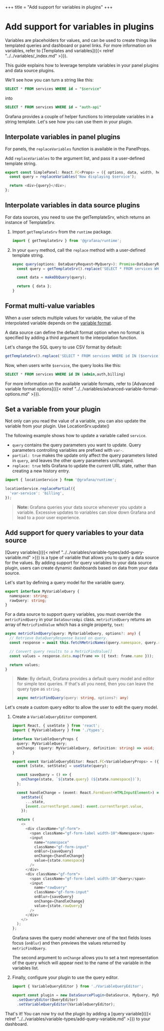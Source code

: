 +++
title = "Add support for variables in plugins"
+++

# Add support for variables in plugins

Variables are placeholders for values, and can be used to create things like templated queries and dashboard or panel links. For more information on variables, refer to [Templates and variables]({{< relref "../../variables/_index.md" >}}).

This guide explains how to leverage template variables in your panel plugins and data source plugins.

We'll see how you can turn a string like this:

```sql
SELECT * FROM services WHERE id = "$service"
```

into

```sql
SELECT * FROM services WHERE id = "auth-api"
```

Grafana provides a couple of helper functions to interpolate variables in a string template. Let's see how you can use them in your plugin.

## Interpolate variables in panel plugins

For panels, the `replaceVariables` function is available in the PanelProps.

Add `replaceVariables` to the argument list, and pass it a user-defined template string.

```ts
export const SimplePanel: React.FC<Props> = ({ options, data, width, height, replaceVariables }) => {
  const query = replaceVariables('Now displaying $service');

  return <div>{query}</div>;
};
```

## Interpolate variables in data source plugins

For data sources, you need to use the getTemplateSrv, which returns an instance of TemplateSrv.

1. Import `getTemplateSrv` from the `runtime` package.

   ```ts
   import { getTemplateSrv } from '@grafana/runtime';
   ```

1. In your `query` method, call the `replace` method with a user-defined template string.

   ```ts
   async query(options: DataQueryRequest<MyQuery>): Promise<DataQueryResponse> {
     const query = getTemplateSrv().replace('SELECT * FROM services WHERE id = "$service"', options.scopedVars);

     const data = makeDbQuery(query);

     return { data };
   }
   ```

## Format multi-value variables

When a user selects multiple values for variable, the value of the interpolated variable depends on the [variable format](https://grafana.com/docs/grafana/next/variables/advanced-variable-format-options/).

A data source can define the default format option when no format is specified by adding a third argument to the interpolation function.

Let's change the SQL query to use CSV format by default:

```ts
getTemplateSrv().replace('SELECT * FROM services WHERE id IN ($service)', options.scopedVars, 'csv');
```

Now, when users write `$service`, the query looks like this:

```sql
SELECT * FROM services WHERE id IN (admin,auth,billing)
```

For more information on the available variable formats, refer to [Advanced variable format options]({{< relref "../../variables/advanced-variable-format-options.md" >}}).

## Set a variable from your plugin

Not only can you read the value of a variable, you can also update the variable from your plugin. Use LocationSrv.update()

The following example shows how to update a variable called `service`.

- `query` contains the query parameters you want to update. Query parameters controlling variables are prefixed with `var-`.
- `partial: true` makes the update only affect the query parameters listed in `query`, and leaves the other query parameters unchanged.
- `replace: true` tells Grafana to update the current URL state, rather than creating a new history entry.

```ts
import { locationService } from '@grafana/runtime';
```

```ts
locationService.replacePartial({
  'var-service': 'billing',
});
```

> **Note:** Grafana queries your data source whenever you update a variable. Excessive updates to variables can slow down Grafana and lead to a poor user experience.

## Add support for query variables to your data source

[Query variables]({{< relref "../../variables/variable-types/add-query-variable.md" >}}) is a type of variable that allows you to query a data source for the values. By adding support for query variables to your data source plugin, users can create dynamic dashboards based on data from your data source.

Let's start by defining a query model for the variable query.

```ts
export interface MyVariableQuery {
  namespace: string;
  rawQuery: string;
}
```

For a data source to support query variables, you must override the `metricFindQuery` in your `DataSourceApi` class. `metricFindQuery` returns an array of `MetricFindValue` which has a single property, `text`:

```ts
async metricFindQuery(query: MyVariableQuery, options?: any) {
  // Retrieve DataQueryResponse based on query.
  const response = await this.fetchMetricNames(query.namespace, query.rawQuery);

  // Convert query results to a MetricFindValue[]
  const values = response.data.map(frame => ({ text: frame.name }));

  return values;
}
```

> **Note:** By default, Grafana provides a default query model and editor for simple text queries. If that's all you need, then you can leave the query type as `string`.
>
> ```ts
> async metricFindQuery(query: string, options?: any)
> ```

Let's create a custom query editor to allow the user to edit the query model.

1. Create a `VariableQueryEditor` component.

   ```ts
   import React, { useState } from 'react';
   import { MyVariableQuery } from './types';

   interface VariableQueryProps {
     query: MyVariableQuery;
     onChange: (query: MyVariableQuery, definition: string) => void;
   }

   export const VariableQueryEditor: React.FC<VariableQueryProps> = ({ onChange, query }) => {
     const [state, setState] = useState(query);

     const saveQuery = () => {
       onChange(state, `${state.query} (${state.namespace})`);
     };

     const handleChange = (event: React.FormEvent<HTMLInputElement>) =>
       setState({
         ...state,
         [event.currentTarget.name]: event.currentTarget.value,
       });

     return (
       <>
         <div className="gf-form">
           <span className="gf-form-label width-10">Namespace</span>
           <input
             name="namespace"
             className="gf-form-input"
             onBlur={saveQuery}
             onChange={handleChange}
             value={state.namespace}
           />
         </div>
         <div className="gf-form">
           <span className="gf-form-label width-10">Query</span>
           <input
             name="rawQuery"
             className="gf-form-input"
             onBlur={saveQuery}
             onChange={handleChange}
             value={state.rawQuery}
           />
         </div>
       </>
     );
   };
   ```

   Grafana saves the query model whenever one of the text fields loses focus (`onBlur`) and then previews the values returned by `metricFindQuery`.

   The second argument to `onChange` allows you to set a text representation of the query which will appear next to the name of the variable in the variables list.

1. Finally, configure your plugin to use the query editor.

   ```ts
   import { VariableQueryEditor } from './VariableQueryEditor';

   export const plugin = new DataSourcePlugin<DataSource, MyQuery, MyDataSourceOptions>(DataSource)
     .setQueryEditor(QueryEditor)
     .setVariableQueryEditor(VariableQueryEditor);
   ```

That's it! You can now try out the plugin by adding a [query variable]({{< relref "../../variables/variable-types/add-query-variable.md" >}}) to your dashboard.
